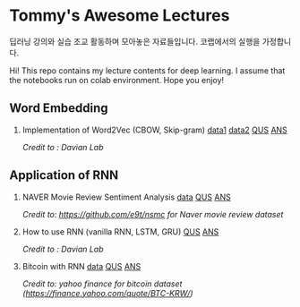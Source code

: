 # Tommy's Awesome Lectures



딥러닝 강의와 실습 조교 활동하며 모아놓은 자료들입니다. 코랩에서의 실행을 가정합니다. 

Hi! This repo contains my lecture contents for deep learning. I assume that the notebooks run on colab environment. Hope you enjoy! 



## Word Embedding

1. Implementation of Word2Vec (CBOW, Skip-gram) [data1](data/neg_train) [data2](data/pos_train) [QUS](<WordEmbedding/[QUS] word2vec.ipynb>) [ANS](<WordEmbedding/[ANS]\ word2vec.ipynb>)

   *Credit to : Davian Lab*



## Application of RNN

1. NAVER Movie Review Sentiment Analysis [data](data/movie_review) [QUS](<RNN/[QUS] Naver Movie Review Sentiment Analysis.ipynb>) [ANS](<RNN/[ANS] Naver Movie Review Sentiment Analysis.ipynb>)

   *Credit to: https://github.com/e9t/nsmc for Naver movie review dataset*

2. How to use RNN (vanilla RNN, LSTM, GRU) [QUS](<RNN/[QUS] How_to_use_RNN.ipynb>) [ANS](<RNN/[ANS] How_to_use_RNN.ipynb>)

   *Credit to : Davian Lab*

3. Bitcoin with RNN [data](data/BTC-KRW.csv) [QUS](<RNN/[QUS] Bitcoin_with_RNN.ipynb>) [ANS](<RNN/[ANS] Bitcoin_with_RNN.ipynb>)

   *Credit to: yahoo finance for bitcoin dataset (https://finance.yahoo.com/quote/BTC-KRW/)*
